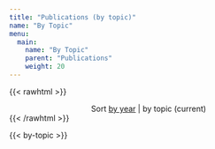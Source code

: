 ```yaml
---
title: "Publications (by topic)"
name: "By Topic"
menu:
  main:
    name: "By Topic"
    parent: "Publications"
    weight: 20
---
```


{{< rawhtml >}}
<div style="text-align:center;">
<span>
Sort <a href="../by-year/">by year</a> | by topic (current)
</span>
</div>
{{< /rawhtml >}}

{{< by-topic >}}
